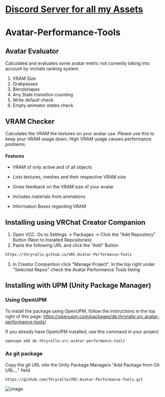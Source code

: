 # [Discord Server for all my Assets](https://discord.thryrallo.de/)

# Avatar-Performance-Tools
 
## Avatar Evaluator
Calculated and evaluates some avatar metric not currently taking into account by vrchats ranking system.
1. VRAM Size
2. Grabpasses
3. Blendshapes
4. Any State transition counting
5. Write default check
6. Empty animator states check
 
## VRAM Checker
Calculates the VRAM the textures on your avatar use.
Please use this to keep your VRAM usage down. High VRAM usage causes performance problems.
#### Features
- VRAM of only active and of all objects
- Lists textures, meshes and their respective VRAM size
- Gives feedback on the VRAM size of your avatar

- Includes materials from animations
- Information Boxes regarding VRAM

## Installing using VRChat Creator Companion

1. Open VCC. Go  to Settings -> Packages -> Click the "Add Repository" Button (Next to Installed Repositories)
2. Paste the following URL and click the "Add" Button
```sh 
https://thryrallo.github.io/VRC-Avatar-Performance-Tools
```
3. In Creator Compantion click "Manage Project". In the top right under "Selected Repos" check the Avatar Performance Tools listing

## Installing with UPM (Unity Package Manager)

### Using OpenUPM
To install the package using OpenUPM, follow the instructions in the top right of this page: https://openupm.com/packages/de.thryrallo.vrc.avatar-performance-tools/

If you already have OpenUPM installed, use this command in your project:
```sh
openupm add de.thryrallo.vrc.avatar-performance-tools
```


### As git package
Copy the git URL into the Unity Package Managers "Add Package from Git URL..." field.

`https://github.com/Thryrallo/VRC-Avatar-Performance-Tools.git`

![image](https://user-images.githubusercontent.com/31988415/209433908-b4f759c1-7ae4-4258-8aa4-7f45fed7489a.png)
